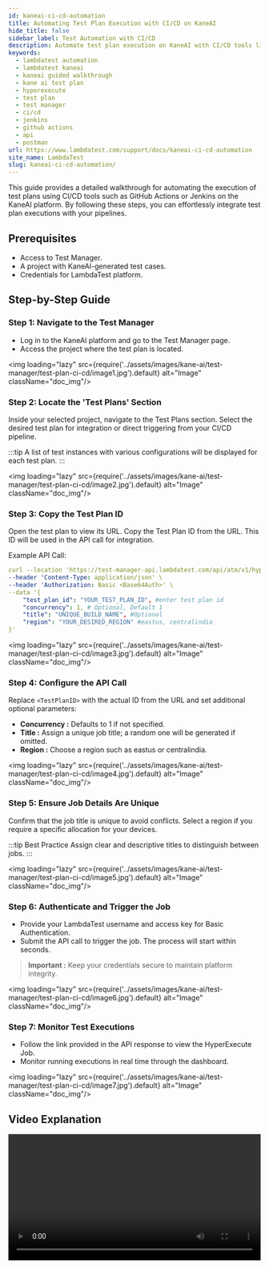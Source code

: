 ```yaml
---
id: kaneai-ci-cd-automation
title: Automating Test Plan Execution with CI/CD on KaneAI
hide_title: false
sidebar_label: Test Automation with CI/CD
description: Automate test plan execution on KaneAI with CI/CD tools like GitHub Actions and Jenkins. Follow our step-by-step guide for seamless integration.
keywords:
  - lambdatest automation
  - lambdatest kaneai
  - kaneai guided walkthrough
  - kane ai test plan
  - hyperexecute
  - test plan
  - test manager
  - ci/cd
  - jenkins
  - github actions
  - api
  - postman
url: https://www.lambdatest.com/support/docs/kaneai-ci-cd-automation
site_name: LambdaTest
slug: kaneai-ci-cd-automation/
---
```


<script type="application/ld+json"
      dangerouslySetInnerHTML={{ __html: JSON.stringify({
       "@context": "https://schema.org",
        "@type": "BreadcrumbList",
        "itemListElement": [{
          "@type": "ListItem",
          "position": 1,
          "name": "Home",
          "item": "https://www.lambdatest.com"
        },{
          "@type": "ListItem",
          "position": 2,
          "name": "Support",
          "item": "https://www.lambdatest.com/support/docs/"
        },{
          "@type": "ListItem",
          "position": 3,
          "name": "KaneAI CI/CD Automation",
          "item": "https://www.lambdatest.com/support/docs/kaneai-ci-cd-automation"
        }]
      })
    }}
></script>
This guide provides a detailed walkthrough for automating the execution of test plans using CI/CD tools such as GitHub Actions or Jenkins on the KaneAI platform. By following these steps, you can effortlessly integrate test plan executions with your pipelines.

## Prerequisites
- Access to Test Manager.
- A project with KaneAI-generated test cases.
- Credentials for LambdaTest platform.

## Step-by-Step Guide
### Step 1: Navigate to the Test Manager
- Log in to the KaneAI platform and go to the Test Manager page.
- Access the project where the test plan is located.

<img loading="lazy" src={require('../assets/images/kane-ai/test-manager/test-plan-ci-cd/image1.jpg').default} alt="Image" className="doc_img"/>

### Step 2: Locate the 'Test Plans' Section
Inside your selected project, navigate to the Test Plans section. Select the desired test plan for integration or direct triggering from your CI/CD pipeline.

:::tip
A list of test instances with various configurations will be displayed for each test plan.
:::

<img loading="lazy" src={require('../assets/images/kane-ai/test-manager/test-plan-ci-cd/image2.jpg').default} alt="Image" className="doc_img"/>

### Step 3: Copy the Test Plan ID
Open the test plan to view its URL. Copy the Test Plan ID from the URL. This ID will be used in the API call for integration.

Example API Call:

```yaml
curl --location 'https://test-manager-api.lambdatest.com/api/atm/v1/hyperexecute' \
--header 'Content-Type: application/json' \
--header 'Authorization: Basic <Base64Auth>' \
--data '{
    "test_plan_id": "YOUR_TEST_PLAN_ID", #enter test plan id
    "concurrency": 1, # Optional, Default 1
    "title": "UNIQUE_BUILD_NAME", #Optional
    "region": "YOUR_DESIRED_REGION" #eastus, centralindia
}'
```

<img loading="lazy" src={require('../assets/images/kane-ai/test-manager/test-plan-ci-cd/image3.jpg').default} alt="Image" className="doc_img"/>

### Step 4: Configure the API Call
Replace `<TestPlanID>` with the actual ID from the URL and set additional optional parameters:

- **Concurrency :** Defaults to 1 if not specified.
- **Title :** Assign a unique job title; a random one will be generated if omitted.
- **Region :** Choose a region such as eastus or centralindia.

<img loading="lazy" src={require('../assets/images/kane-ai/test-manager/test-plan-ci-cd/image4.jpg').default} alt="Image" className="doc_img"/>

### Step 5: Ensure Job Details Are Unique
Confirm that the job title is unique to avoid conflicts. Select a region if you require a specific allocation for your devices.

:::tip Best Practice
Assign clear and descriptive titles to distinguish between jobs.
:::

<img loading="lazy" src={require('../assets/images/kane-ai/test-manager/test-plan-ci-cd/image5.jpg').default} alt="Image" className="doc_img"/>

### Step 6: Authenticate and Trigger the Job
- Provide your LambdaTest username and access key for Basic Authentication.
- Submit the API call to trigger the job. The process will start within seconds.

> **Important :** Keep your credentials secure to maintain platform integrity.

<img loading="lazy" src={require('../assets/images/kane-ai/test-manager/test-plan-ci-cd/image6.jpg').default} alt="Image" className="doc_img"/>

### Step 7: Monitor Test Executions
- Follow the link provided in the API response to view the HyperExecute Job.
- Monitor running executions in real time through the dashboard.

<img loading="lazy" src={require('../assets/images/kane-ai/test-manager/test-plan-ci-cd/image7.jpg').default} alt="Image" className="doc_img"/>

## Video Explanation
<video class="right-side" width="100%" controls id="vid">
<source src= {require('../assets/images/kane-ai/test-manager/test-plan-ci-cd/output.mp4').default} type="video/mp4" />
</video>